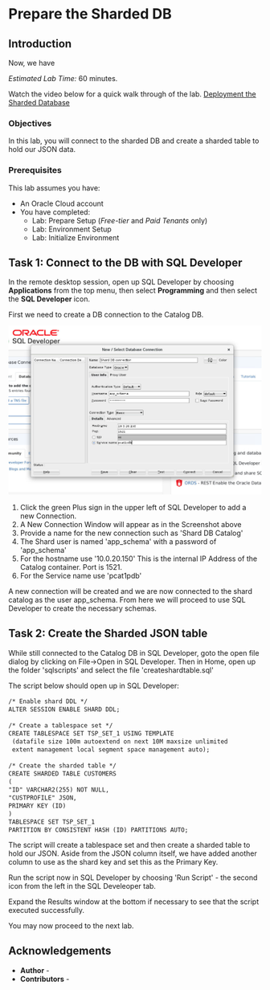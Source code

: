 # Prepare the Sharded DB

## Introduction

Now, we have 

*Estimated Lab Time:* 60 minutes.

Watch the video below for a quick walk through of the lab.
[Deployment the Sharded Database](videohub:1_m1amf8pg)

### Objectives

In this lab, you will connect to the sharded DB and create a sharded table to hold our JSON data.

### Prerequisites
This lab assumes you have:
- An Oracle Cloud account
- You have completed:
    - Lab: Prepare Setup (*Free-tier* and *Paid Tenants* only)
    - Lab: Environment Setup
    - Lab: Initialize Environment

## Task 1: Connect to the DB with SQL Developer

In the remote desktop session, open up SQL Developer by choosing **Applications** from the top menu, then select **Programming** and then select the **SQL Developer** icon.

First we need to create a DB connection to the Catalog DB. 


![Sqldevconnection](images/sqldevconnect.png)

1. Click the green Plus sign in the upper left of SQL Developer to add a new Connection.
2. A New Connection Window will appear as in the Screenshot above
3. Provide a name for the new connection such as 'Shard DB Catalog'
4. The Shard user is named 'app_schema' with a password of 'app_schema'
5. For the hostname use '10.0.20.150' This is the internal IP Address of the Catalog container. Port is 1521.
6. For the Service name use 'pcat1pdb'

A new connection will be created and we are now connected to the shard catalog as the user app_schema. From here we will proceed to use SQL Developer to create the necessary schemas.


## Task 2: Create the Sharded JSON table

While still connected to the Catalog DB in SQL Developer, goto the open file dialog by clicking on File->Open in SQL Developer. Then in Home, open up the folder 'sqlscripts' and select the file 'createshardtable.sql'

The script below should open up in SQL Developer:

```
/* Enable shard DDL */
ALTER SESSION ENABLE SHARD DDL;

/* Create a tablespace set */
CREATE TABLESPACE SET TSP_SET_1 USING TEMPLATE
 (datafile size 100m autoextend on next 10M maxsize unlimited
 extent management local segment space management auto);

/* Create the sharded table */
CREATE SHARDED TABLE CUSTOMERS
(
"ID" VARCHAR2(255) NOT NULL,
"CUSTPROFILE" JSON,
PRIMARY KEY (ID)
)
TABLESPACE SET TSP_SET_1
PARTITION BY CONSISTENT HASH (ID) PARTITIONS AUTO;
```
The script will create a tablespace set and then create a sharded table to hold our JSON. Aside from the JSON column itself, we have added another column to use as the shard key and set this as the Primary Key.

Run the script now in SQL Developer by choosing 'Run Script' - the second icon from the left in the SQL Develeoper tab. 

Expand the Results window at the bottom if necessary to see that the script executed successfully.





You may now proceed to the next lab.

## Acknowledgements
* **Author** - 
* **Contributors** - 

